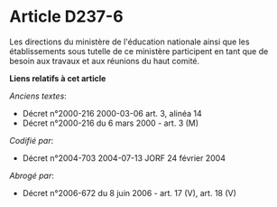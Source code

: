 # Article D237-6

Les directions du ministère de l'éducation nationale ainsi que les établissements sous tutelle de ce ministère participent en
tant que de besoin aux travaux et aux réunions du haut comité.

**Liens relatifs à cet article**

_Anciens textes_:

  - Décret n°2000-216 2000-03-06 art. 3, alinéa 14
  - Décret n°2000-216 du 6 mars 2000 - art. 3 (M)

_Codifié par_:

  - Décret n°2004-703 2004-07-13 JORF 24 février 2004

_Abrogé par_:

  - Décret n°2006-672 du 8 juin 2006 - art. 17 (V), art. 18 (V)
